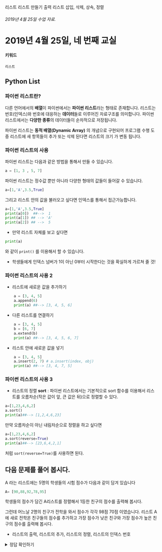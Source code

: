 리스트
리스트 만들기 출력
리스트 삽입, 삭제, 상속, 정렬

###### 2019년 4월 25일 수업 자료.

# 2019년 4월 25일, 네 번째 교실

#### 키워드
`리스트`

## Python List
### 파이썬 리스트란?
다른 언어에서의 **배열**이 파이썬에서는 **파이썬 리스트**라는 형태로 존재합니다. 리스트는 번호(인덱스)와 번호에 대응하는 **데이터**들로 이루어진 자료구조를 의미합니다. 파이썬 리스트에서는 **다양한 종류**의 데이터들이 순차적으로 저장됩니다.

파이썬 리스트는 **동적 배열(Dynamic Array)** 의 개념으로 구현되어 프로그램 수행 도중 리스트에 새 항목들이 추가 또는 삭제 된다면 리스트의 크기 가 변동 됩니다. 
	
### 파이썬 리스트의 사용
파이썬 리스트는 다음과 같은 방법을 통해서 만들 수 있습니다.
```python
a = [1, 3 , 5, 7]
```
파이썬 리스트는 정수값 뿐만 아니라 다양한 형태의 값들이 들어갈 수 있습니다.
```python
a=[1,'A',3.5,True]
```
그리고 리스트 안의 값을 불러오고 싶다면 인덱스를 통해서 접근가능합니다.
```python
a=[1,'A',3.5,True]
print(a[0])  ##-->  1
print(a[1]) ## --> 'A'
print(a[2]) ## -->  5
```
* 만약 리스트 자체를 보고 싶다면
```python
print(a)
```
와 같이 `print()` 를 이용해서 할 수 있습니다.
* 학생들에게 인덱스 넘버가 1이 아닌 0부터 시작한다는 것을 확실하게 가르쳐 줄 것!
### 파이썬 리스트의 사용 2
* 리스트에 새로운 값을 추가하기
```python
    a = [3, 4, 5]
    a.append(6)
    print(a) ##--> [3, 4, 5, 6]
```
* 다른 리스트를 연결하기
```python
    a = [3, 4, 5]
    b = [6, 7]
    a.extend(b)
    print(a) ##--> [3, 4, 5, 6, 7]
```
* 리스트 안에 새로운 값을 넣기
```python
    a = [3, 4, 5]
    a.insert(2, 7) # a.insert(index, obj)
    print(a) ##--> [3, 4, 7, 5]
```
### 파이썬 리스트의 사용 3
* 리스트의 정렬
**sort** : 파이썬 리스트에서는 기본적으로 sort 함수를 이용해서 리스트를 오름차순(작은 값이 앞, 큰 값은 뒤)으로 정렬할 수 있다.
```python
a=[1,23,4,6,2]
a.sort()
print(a)##--> [1,2,4,6,23]
```

만약 오름차순이 아닌 내림차순으로 정렬을 하고 싶다면
```python
a=[1,23,4,6,2]
a.sort(reverse=True)
print(a)##--> [23,6,4,2,1]
```
처럼 `sort(reverse=True)`를 사용하면 된다.

## 다음 문제를 풀어 봅시다.

A 라는 리스트에는 5명의 학생들의 시험 점수가 다음과 같이 담겨 있습니다
```python
A= [90,88,92,78,95]
```
학생들의 점수가 담긴 A리스트를 정렬해서 1등한 친구의 점수를 출력해 봅시다.

그런데 어느날 2명의 친구가 전학을 와서 점수가 각각 98점 70점 이였습니다. 리스트 A에 새로 전학온 친구들의 점수를 추가하고 가장 점수가 낮은 친구와 가장 점수가 높은 친구의 점수를 출력해 봅시다.

* 리스트의 출력, 리스트의 추가, 리스트의 정렬, 리스트의 인덱스 번호

<details><summary>정답 확인하기</summary>
<p>

### 정답
```python
A = [90,88,92,78,95]
A.sort()
print(A[4])

A.append(98)
A.append(70)

A.sort()
print(A[0]) ##--> 가장 낮은 점수
print(A[4]) ##--> 가장 높은 점수  
```
A.sort() 대신에 A.sort(reverse=True)도 사용이 가능 합니다.
</p>
</details>
